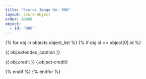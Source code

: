 ```yaml
---
title: "Scores Image No. 086"
layout: score-object
order: 10860
object:
  - id: "086"
---
```


{% for obj in objects.object_list %}
{% if obj.id == object[0].id %}

{{ obj.extended_caption }}

{{ obj.credit }} {.object-credit}

{% endif %}
{% endfor %}
